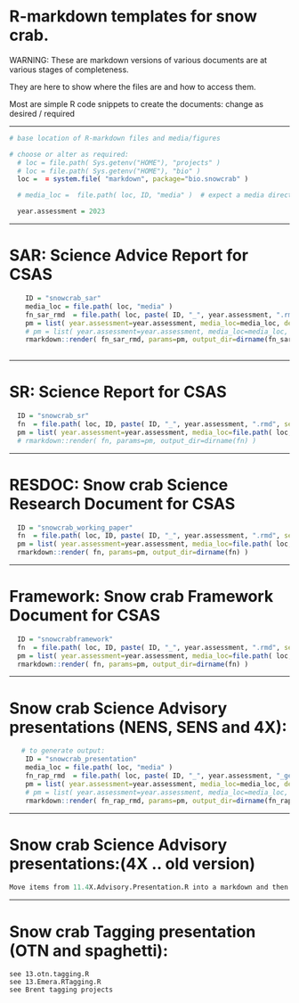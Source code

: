# R-markdown templates for snow crab. 

WARNING: These are markdown versions of various documents are at various stages of completeness.  

They are here to show where the files are and how to access them. 

Most are simple R code snippets to create the documents: change as desired / required 

---

```r
# base location of R-markdown files and media/figures

# choose or alter as required:
  # loc = file.path( Sys.getenv("HOME"), "projects" )
  # loc = file.path( Sys.getenv("HOME"), "bio" )
  loc =  = system.file( "markdown", package="bio.snowcrab" )

  # media_loc =  file.path( loc, ID, "media" )  # expect a media directory within each project

  year.assessment = 2023
```

---

# SAR: Science Advice Report for CSAS 
```r 
    ID = "snowcrab_sar"
    media_loc = file.path( loc, "media" ) 
    fn_sar_rmd  = file.path( loc, paste( ID, "_", year.assessment, ".rmd", sep="") )
    pm = list( year.assessment=year.assessment, media_loc=media_loc, debugging=FALSE )
    # pm = list( year.assessment=year.assessment, media_loc=media_loc, debugging=TRUE )
    rmarkdown::render( fn_sar_rmd, params=pm, output_dir=dirname(fn_sar_rmd) )
 
```

---

# SR: Science Report for CSAS 
 
```r 
  ID = "snowcrab_sr"
  fn  = file.path( loc, ID, paste( ID, "_", year.assessment, ".rmd", sep="") )
  pm = list( year.assessment=year.assessment, media_loc=file.path( loc, ID, "media" )  )
  # rmarkdown::render( fn, params=pm, output_dir=dirname(fn) )
```

---

# RESDOC: Snow crab Science Research Document for CSAS 

```r 
  ID = "snowcrab_working_paper"
  fn  = file.path( loc, ID, paste( ID, "_", year.assessment, ".rmd", sep="") )
  pm = list( year.assessment=year.assessment, media_loc=file.path( loc, ID, "media" )  )
  rmarkdown::render( fn, params=pm, output_dir=dirname(fn) )
```

---

# Framework: Snow crab Framework Document for CSAS 

```r 
  ID = "snowcrabframework"
  fn  = file.path( loc, ID, paste( ID, "_", year.assessment, ".rmd", sep="") )
  pm = list( year.assessment=year.assessment, media_loc=file.path( loc, ID, "media" )  )
  rmarkdown::render( fn, params=pm, output_dir=dirname(fn) )
```


---

# Snow crab Science Advisory presentations (NENS, SENS and 4X):
 
```r 
   # to generate output:
    ID = "snowcrab_presentation"
    media_loc = file.path( loc, "media" ) 
    fn_rap_rmd  = file.path( loc, paste( ID, "_", year.assessment, "_general_summary", ".rmd", sep="") )
    pm = list( year.assessment=year.assessment, media_loc=media_loc, debugging=TRUE ) # do not update data files
    # pm = list( year.assessment=year.assessment, media_loc=media_loc, debugging=FALSE ) # redo data files
    rmarkdown::render( fn_rap_rmd, params=pm, output_dir=dirname(fn_rap_rmd) )

```

---

# Snow crab Science Advisory presentations:(4X .. old version)

```r 
Move items from 11.4X.Advisory.Presentation.R into a markdown and then add the call here
```



---

# Snow crab Tagging presentation (OTN and spaghetti):
    see 13.otn.tagging.R
    see 13.Emera.RTagging.R
    see Brent tagging projects


